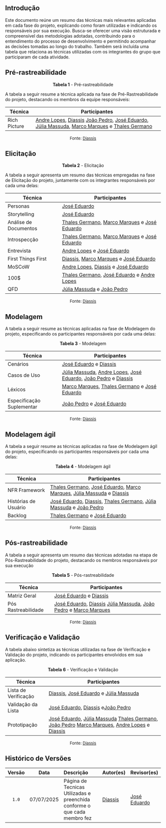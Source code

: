 ## Introdução

Este documento reúne um resumo das técnicas mais relevantes aplicadas em cada fase do projeto, explicando como foram utilizadas e indicando os responsáveis por sua execução. Busca-se oferecer uma visão estruturada e compreensível das metodologias adotadas, contribuindo para o entendimento do processo de desenvolvimento e permitindo acompanhar as decisões tomadas ao longo do trabalho. Também será incluída uma tabela que relaciona as técnicas utilizadas com os integrantes do grupo que participaram de cada atividade.

## Pré-rastreabilidade

<p style="text-align: center"><b>Tabela 1</b> - Pré-rastreabilidade </p>

A tabela a seguir resume a técnica aplicada na fase de Pré-Rastreabilidade do projeto, destacando os membros da equipe responsáveis:

| Técnica      | Participantes                                                                                                                                         |
|--------------|------------------------------------------------------------------------------------------------------------------------------------------------------|
| Rich Picture | [Andre Lopes](https://github.com/andrewslopes), [Diassis](https://github.com/Diaxiz) [João Pedro](https://github.com/JpRodrigues2), [José Eduardo](https://github.com/jevprado), [Júlia Massuda](https://github.com/JuliaReis18), [Marco Marques](https://github.com/marcomarquesdc) e [Thales Germano](https://github.com/thalesgvl)|

<font size="2"><p style="text-align: center">Fonte: [Diassis](https://github.com/Diaxiz)</p></font>

## Elicitação

<p style="text-align: center"><b>Tabela 2</b> - Elicitação </p>

A tabela a seguir apresenta um resumo das técnicas empregadas na fase de Elicitação do projeto, juntamente com os integrantes responsáveis por cada uma delas:

| Técnica      | Participantes                                                                                                                                         |
|--------------|------------------------------------------------------------------------------------------------------------------------------------------------------|
| Personas | [José Eduardo](https://github.com/jevprado)  |
| Storytelling | [José Eduardo](https://github.com/jevprado)  |
| Análise de Documentos | [Thales Germano](https://github.com/thalesgvl), [Marco Marques](https://github.com/marcomarquesdc) e [José Eduardo](https://github.com/jevprado)  |
| Introspecção | [Thales Germano](https://github.com/thalesgvl), [Marco Marques](https://github.com/marcomarquesdc) e [José Eduardo](https://github.com/jevprado) |
| Entrevista | [Andre Lopes](https://github.com/andrewslopes) e [José Eduardo](https://github.com/jevprado) |
| First Things First | [Diassis](https://github.com/Diaxiz),  [Marco Marques](https://github.com/marcomarquesdc) e [José Eduardo](https://github.com/jevprado)  |
| MoSCoW| [Andre Lopes](https://github.com/andrewslopes), [Diassis](https://github.com/Diaxiz) e [José Eduardo](https://github.com/jevprado)  |
| 100$ | [Thales Germano](https://github.com/thalesgvl), [José Eduardo](https://github.com/jevprado) e [Andre Lopes](https://github.com/andrewslopes)  |
| QFD | [Júlia Massuda](https://github.com/JuliaReis18) e [João Pedro](https://github.com/JpRodrigues2) |

<font size="2"><p style="text-align: center">Fonte: [Diassis](https://github.com/Diaxiz)</p></font>


## Modelagem 
A tabela a seguir resume as técnicas aplicadas na fase de Modelagem do projeto, especificando os participantes responsáveis por cada uma delas:

<p style="text-align: center"><b>Tabela 3</b> - Modelagem </p>


| Técnica      | Participantes                                                                                                                                         |
|--------------|------------------------------------------------------------------------------------------------------------------------------------------------------|
| Cenários | [José Eduardo](https://github.com/jevprado) e [Diassis](https://github.com/Diaxiz)   |
| Casos de Uso | [Júlia Massuda](https://github.com/JuliaReis18), [Andre Lopes](https://github.com/andrewslopes), [José Eduardo](https://github.com/jevprado), [João Pedro](https://github.com/JpRodrigues2) e  [Diassis](https://github.com/Diaxiz)  |
| Léxicos | [Marco Marques](https://github.com/marcomarquesdc),  [Thales Germano](https://github.com/thalesgvl) e [José Eduardo](https://github.com/jevprado) |
| Especificação Suplementar | [João Pedro](https://github.com/JpRodrigues2) e [José Eduardo](https://github.com/jevprado)  |

<font size="2"><p style="text-align: center">Fonte: [Diassis](https://github.com/Diaxiz)</p></font>


## Modelagem ágil
A tabela a seguir resume as técnicas aplicadas na fase de Modelagem ágil do projeto, especificando os participantes responsáveis por cada uma delas:

<p style="text-align: center"><b>Tabela 4</b> - Modelagem ágil</p>

| Técnica      | Participantes                                                                                                                                         |
|--------------|------------------------------------------------------------------------------------------------------------------------------------------------------|
| NFR Framework | [Thales Germano](https://github.com/thalesgvl), [José Eduardo](https://github.com/jevprado), [Marco Marques](https://github.com/marcomarquesdc), [Júlia Massuda](https://github.com/JuliaReis18) e  [Diassis](https://github.com/Diaxiz)  |
| Histórias de Usuário | [José Eduardo](https://github.com/jevprado), [Diassis](https://github.com/Diaxiz), [Thales Germano](https://github.com/thalesgvl), [Júlia Massuda](https://github.com/JuliaReis18) e [João Pedro](https://github.com/JpRodrigues2) |
| Backlog | [Thales Germano](https://github.com/thalesgvl) e [José Eduardo](https://github.com/jevprado)  |

<font size="2"><p style="text-align: center">Fonte: [Diassis](https://github.com/Diaxiz)</p></font>


## Pós-rastreabilidade
A tabela a seguir apresenta um resumo das técnicas adotadas na etapa de Pós-Rastreabilidade do projeto, destacando os membros responsáveis por sua execução

<p style="text-align: center"><b>Tabela 5</b> - Pós-rastreabilidade</p>

| Técnica      | Participantes                                                                                                                                         |
|--------------|------------------------------------------------------------------------------------------------------------------------------------------------------|
| Matriz Geral | [José Eduardo](https://github.com/jevprado) e [Diassis](https://github.com/Diaxiz) |
| Pós Rastreabilidade | [José Eduardo](https://github.com/jevprado), [Diassis](https://github.com/Diaxiz) [Júlia Massuda](https://github.com/JuliaReis18), [João Pedro](https://github.com/JpRodrigues2) e [Marco Marques](https://github.com/marcomarquesdc)  |

<font size="2"><p style="text-align: center">Fonte: [Diassis](https://github.com/Diaxiz)</p></font>


## Verificação e Validação
A tabela abaixo sintetiza as técnicas utilizadas na fase de Verificação e Validação do projeto, indicando os participantes envolvidos em sua aplicação.

<p style="text-align: center"><b>Tabela 6</b> - Verificação e Validação</p>

| Técnica      | Participantes                                                                                                                                         |
|--------------|------------------------------------------------------------------------------------------------------------------------------------------------------|
| Lista de Verificação | [Diassis](https://github.com/Diaxiz), [José Eduardo](https://github.com/jevprado) e [Júlia Massuda](https://github.com/JuliaReis18)  |
| Validação da Lista | [José Eduardo](https://github.com/jevprado), [Diassis](https://github.com/Diaxiz) e[João Pedro](https://github.com/JpRodrigues2)   |
| Prototipação | [José Eduardo](https://github.com/jevprado), [Júlia Massuda](https://github.com/JuliaReis18) [Thales Germano](https://github.com/thalesgvl), [João Pedro](https://github.com/JpRodrigues2) [Marco Marques](https://github.com/marcomarquesdc), [Andre Lopes](https://github.com/andrewslopes)  e [Diassis](https://github.com/Diaxiz)  |

<font size="2"><p style="text-align: center">Fonte: [Diassis](https://github.com/Diaxiz)</p></font>


## Histórico de Versões

| Versão | Data       | Descrição                                                        | Autor(es)                                                                 | Revisor(es)  |
|:-----: | :--------: | :-------------------------------------------------------------- | :------------------------------------------------------------------------ | :---------- |
| `1.0`    | 07/07/2025 | Página de Tecnicas Utilizadas e preenchida conforme o que cada membro fez  | [Diassis](https://github.com/Diaxiz)  | [José Eduardo](https://github.com/jevprado)        |